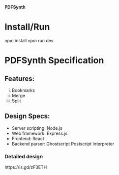 <strong>PDFSynth</strong>

<h1>Install/Run</h1>
npm install
npm run dev
<h1>PDFSynth Specification</h1>

<h2>Features:</h2>

<ol type="i">
<li> Bookmarks </li>
<li> Merge </li>
<li> Split </li>
</ol>

<h2>Design Specs:</h2>

<ul>
<li>Server scripting: Node.js</li>
<li>Web framework: Express.js</li>
<li>Frontend: React</li>
<li>Backend parser: Ghostscript Postscript Interpreter</li>
</ul>

<h3>Detailed design</h3>
https://is.gd/zF3ETH


